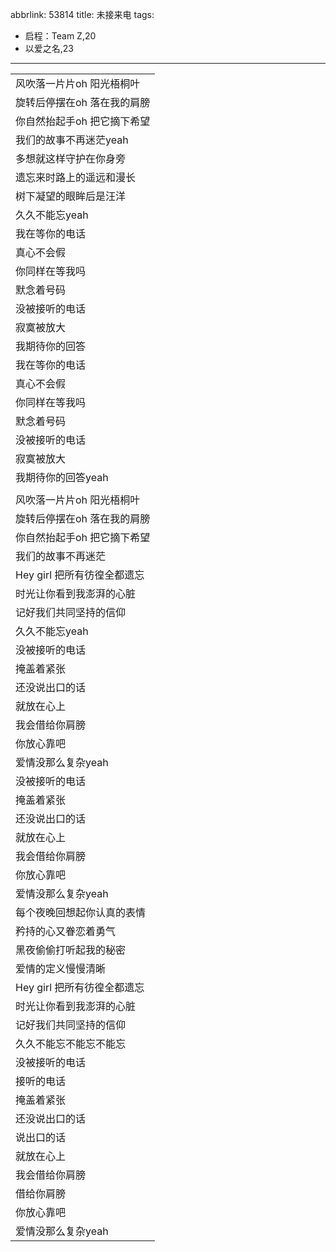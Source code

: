 abbrlink: 53814
title: 未接来电
tags:
  - 启程：Team Z,20
  - 以爱之名,23
---
|      |
|--|
|风吹落一片片oh 阳光梧桐叶|
|旋转后停摆在oh 落在我的肩膀|
|你自然抬起手oh 把它摘下希望|
|我们的故事不再迷茫yeah|
|多想就这样守护在你身旁|
|遗忘来时路上的遥远和漫长|
|树下凝望的眼眸后是汪洋|
|久久不能忘yeah|
|我在等你的电话|
|真心不会假|
|你同样在等我吗|
|默念着号码|
|没被接听的电话|
|寂寞被放大|
|我期待你的回答|
|我在等你的电话|
|真心不会假|
|你同样在等我吗|
|默念着号码|
|没被接听的电话|
|寂寞被放大|
|我期待你的回答yeah|
|      |
|风吹落一片片oh 阳光梧桐叶|
|旋转后停摆在oh 落在我的肩膀|
|你自然抬起手oh 把它摘下希望|
|我们的故事不再迷茫|
|Hey girl 把所有彷徨全都遗忘|
|时光让你看到我澎湃的心脏|
|记好我们共同坚持的信仰|
|久久不能忘yeah|
|没被接听的电话|
|掩盖着紧张|
|还没说出口的话|
|就放在心上|
|我会借给你肩膀|
|你放心靠吧|
|爱情没那么复杂yeah|
|没被接听的电话|
|掩盖着紧张|
|还没说出口的话|
|就放在心上|
|我会借给你肩膀|
|你放心靠吧|
|爱情没那么复杂yeah|
|每个夜晚回想起你认真的表情|
|矜持的心又眷恋着勇气|
|黑夜偷偷打听起我的秘密|
|爱情的定义慢慢清晰|
|Hey girl 把所有彷徨全都遗忘|
|时光让你看到我澎湃的心脏|
|记好我们共同坚持的信仰|
|久久不能忘不能忘不能忘|
|没被接听的电话|
|接听的电话|
|掩盖着紧张|
|还没说出口的话|
|说出口的话|
|就放在心上|
|我会借给你肩膀|
|借给你肩膀|
|你放心靠吧|
|爱情没那么复杂yeah|
